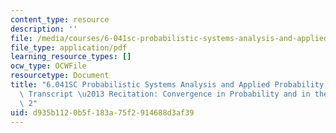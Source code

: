 ```yaml
---
content_type: resource
description: ''
file: /media/courses/6-041sc-probabilistic-systems-analysis-and-applied-probability-fall-2013/d935b1120b5f183a75f2914688d3af39_MIT6_041SCF13_No32_Rec20_P2_ConvgProb1_Part_ef_300k.pdf
file_type: application/pdf
learning_resource_types: []
ocw_type: OCWFile
resourcetype: Document
title: "6.041SC Probabilistic Systems Analysis and Applied Probability, Fall 2013\
  \ Transcript \u2013 Recitation: Convergence in Probability and in the Mean Part\
  \ 2"
uid: d935b112-0b5f-183a-75f2-914688d3af39
---
```

